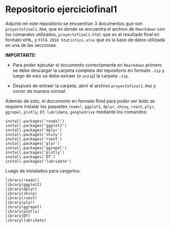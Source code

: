 # Repositorio ejerciciofinal1

Adjunto en este repositorio se encuentran 3 documentos que son `proyectofinal1.Rmd`, que es donde se encuentra el archivo de `Rmarkdown` con los comandos utilizados, `proyectofinal1.html` que es el resultado final en formato `HTML`, y `FIFA 2018 Statistics.xlsx` que es la base de datos utilizada en una de las secciones.

**IMPORTANTE:** 
- Para poder ejecutar el documento correctamente en `Rmarkdown` primero se debe descargar la carpeta completa del repositorio en formato `.zip` y luego de esto se debe extraer (o `unzip`) la carpeta `.zip`.

- Después de extraer la carpeta, abrir el archivo `proyectofinal1.Rmd` y correr de manera normal.

Además de esto, el documento en formato Rmd para poder ser leído se requiere instalar los paquetes `readxl`, `ggplot2`, `dplyr`, `shiny`, `rvest`, `plyr`, `ggrepel`, `plotly`, `DT`, `lubridate`, `googledrive` mediante los comandos: 

```
install.packages('readxl')
install.packages('ggplot2')
install.packages('dplyr')
install.packages('shiny')
install.packages('rvest')
install.packages('plyr')
install.packages('ggrepel')
install.packages('plotly')
install.packages('DT')
install.packages('lubridate')
```

Luego de instalados para cargarlos:

```
library(readxl)
library(ggplot2)
library(dplyr)
library(shiny)
library(rvest)
library(plyr)
library(ggrepel)
library(plotly)
library(DT)
library(lubridate)
```
